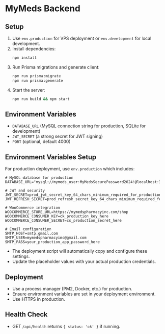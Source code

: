 # MyMeds Backend

## Setup

1. Use `env.production` for VPS deployment or `env.development` for local development.
2. Install dependencies:
   ```sh
   npm install
   ```
3. Run Prisma migrations and generate client:
   ```sh
   npm run prisma:migrate
   npm run prisma:generate
   ```
4. Start the server:
   ```sh
   npm run build && npm start
   ```

## Environment Variables
- `DATABASE_URL` (MySQL connection string for production, SQLite for development)
- `JWT_SECRET` (a strong secret for JWT signing)
- `PORT` (optional, default 4000)

## Environment Variables Setup

For production deployment, use `env.production` which includes:

```
# MySQL database for production
DATABASE_URL="mysql://mymeds_user:MyMedsSecurePassword2024!@localhost:3306/mymeds_production"

# JWT and security
JWT_SECRET=prod_jwt_secret_key_64_chars_minimum_required_for_production_environment_2024
JWT_REFRESH_SECRET=prod_refresh_secret_key_64_chars_minimum_required_for_production_2024

# WooCommerce integration
WOOCOMMERCE_STORE_URL=https://mymedspharmacyinc.com/shop
WOOCOMMERCE_CONSUMER_KEY=ck_production_key_here
WOOCOMMERCE_CONSUMER_SECRET=cs_production_secret_here

# Email configuration
SMTP_HOST=smtp.gmail.com
SMTP_USER=mymedspharmacyinc@gmail.com
SMTP_PASS=your_production_app_password_here
```

- The deployment script will automatically copy and configure these settings.
- Update the placeholder values with your actual production credentials.

## Deployment
- Use a process manager (PM2, Docker, etc.) for production.
- Ensure environment variables are set in your deployment environment.
- Use HTTPS in production.

## Health Check
- GET `/api/health` returns `{ status: 'ok' }` if running. 